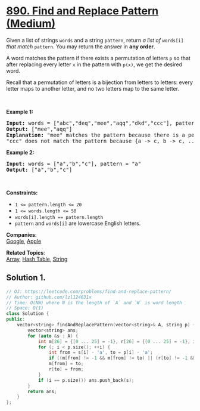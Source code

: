 # [890. Find and Replace Pattern (Medium)](https://leetcode.com/problems/find-and-replace-pattern/)

<p>Given a list of strings <code>words</code> and a string <code>pattern</code>, return <em>a list of</em> <code>words[i]</code> <em>that match</em> <code>pattern</code>. You may return the answer in <strong>any order</strong>.</p>

<p>A word matches the pattern if there exists a permutation of letters <code>p</code> so that after replacing every letter <code>x</code> in the pattern with <code>p(x)</code>, we get the desired word.</p>

<p>Recall that a permutation of letters is a bijection from letters to letters: every letter maps to another letter, and no two letters map to the same letter.</p>

<p>&nbsp;</p>
<p><strong>Example 1:</strong></p>

<pre><strong>Input:</strong> words = ["abc","deq","mee","aqq","dkd","ccc"], pattern = "abb"
<strong>Output:</strong> ["mee","aqq"]
<strong>Explanation:</strong> "mee" matches the pattern because there is a permutation {a -&gt; m, b -&gt; e, ...}. 
"ccc" does not match the pattern because {a -&gt; c, b -&gt; c, ...} is not a permutation, since a and b map to the same letter.
</pre>

<p><strong>Example 2:</strong></p>

<pre><strong>Input:</strong> words = ["a","b","c"], pattern = "a"
<strong>Output:</strong> ["a","b","c"]
</pre>

<p>&nbsp;</p>
<p><strong>Constraints:</strong></p>

<ul>
	<li><code>1 &lt;= pattern.length &lt;= 20</code></li>
	<li><code>1 &lt;= words.length &lt;= 50</code></li>
	<li><code>words[i].length == pattern.length</code></li>
	<li><code>pattern</code> and <code>words[i]</code> are lowercase English letters.</li>
</ul>

**Companies**:  
[Google](https://leetcode.com/company/google), [Apple](https://leetcode.com/company/apple)

**Related Topics**:  
[Array](https://leetcode.com/tag/array/), [Hash Table](https://leetcode.com/tag/hash-table/), [String](https://leetcode.com/tag/string/)

## Solution 1.

```cpp
// OJ: https://leetcode.com/problems/find-and-replace-pattern/
// Author: github.com/lzl124631x
// Time: O(NW) where N is the length of `A` and `W` is word length
// Space: O(1)
class Solution {
public:
    vector<string> findAndReplacePattern(vector<string>& A, string p) {
        vector<string> ans;
        for (auto &s : A) {
            int m[26] = {[0 ... 25] = -1}, r[26] = {[0 ... 25] = -1}, i = 0;
            for (; i < p.size(); ++i) {
                int from = s[i] - 'a', to = p[i] - 'a';
                if ((m[from] != -1 && m[from] != to) || (r[to] != -1 && r[to] != from)) break;
                m[from] = to;
                r[to] = from;
            }
            if (i == p.size()) ans.push_back(s);
        }
        return ans;
    }
};
```